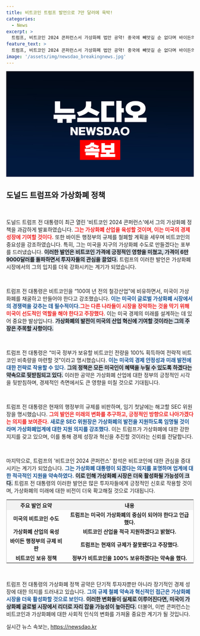 ```yaml
---
title: 비트코인 트럼프 발언으로 7만 달러에 육박!
categories:
  - News
excerpt: >
  트럼프, 비트코인 2024 콘퍼런스서 가상화폐 법안 공약! 중국에 빼앗길 순 없다며 바이든의 규제를 비판하고, 미국이 비트코인 슈퍼파워가 되겠다고 선언. 이로 인해 비트코인 가격이 급등하며 관심을 집중시켰다!
feature_text: >
  트럼프, 비트코인 2024 콘퍼런스서 가상화폐 법안 공약! 중국에 빼앗길 순 없다며 바이든의 규제를 비판하고, 미국이 비트코인 슈퍼파워가 되겠다고 선언. 이로 인해 비트코인 가격이 급등하며 관심을 집중시켰다!
image: '/assets/img/newsdao_breakingnews.jpg'
---
```


<p><img src="/assets/img/newsdao_breakingnews.jpg" alt="ranknews 속보" /></p>

<h2 data-ke-size="size26">도널드 트럼프와 가상화폐 정책</h2>

<p data-ke-size="size16">&nbsp;</p>

<p>도널드 트럼프 전 대통령이 최근 열린 '비트코인 2024 콘퍼런스'에서 그의 가상화폐 정책을 과감하게 발표하였습니다. <b><span style="color: #ee2323;">그는 가상화폐 산업을 육성할 것이며, 이는 미국의 경제 성장에 기여할 것이다.</span></b> 또한 바이든 행정부의 규제를 철폐할 계획을 세우며 비트코인의 중요성을 강조하였습니다. 특히, 그는 미국을 지구의 가상화폐 수도로 만들겠다는 포부를 드러냈습니다. <b><span style="background-color: #21538527;">이러한 발언은 비트코인 가격에 긍정적인 영향을 미쳤고, 가격이 6만 9000달러를 돌파하면서 투자자들의 관심을 끌었다.</span></b> 트럼프의 이러한 발언은 가상화폐 시장에서의 그의 입지를 더욱 강화시키는 계기가 되었습니다.</p>

<p data-ke-size="size16">&nbsp;</p>

<p>트럼프 전 대통령은 비트코인을 “100여 년 전의 철강산업”에 비유하면서, 미국이 가상화폐를 채굴하고 만들어야 한다고 강조했습니다. <b><span style="color: #1a5490;">이는 미국이 글로벌 가상화폐 시장에서의 경쟁력을 갖추는 데 필수적이다.</span></b><b><span style="color: #ee2323;">그는 다른 나라들이 시장을 장악하는 것을 막기 위해 미국이 선도적인 역할을 해야 한다고 주장했다.</span></b> 이는 미국 경제의 미래를 설계하는 데 있어 중요한 발상입니다. <b><span style="background-color: #21538527;">가상화폐의 발전이 미국의 산업 혁신에 기여할 것이라는 그의 주장은 주목할 사항이다.</span></b></p>

<p data-ke-size="size16">&nbsp;</p>

<p>트럼프 전 대통령은 “미국 정부가 보유할 비트코인 전량을 100% 획득하여 전략적 비트코인 비축량을 마련할 것”이라고 명시했습니다. <b><span style="color: #1a5490;">이는 미국의 경제 안정성과 미래 발전에 대한 전략로 작용할 수 있다.</span></b> <b><span style="background-color: #21538527;">그의 정책은 모든 미국인이 혜택을 누릴 수 있도록 하겠다는 약속으로 뒷받침되고 있다.</span></b> 이러한 공약은 가상화폐 산업에 대한 정부의 긍정적인 시각을 뒷받침하며, 경제적인 측면에서도 큰 영향을 미칠 것으로 기대됩니다.</p>

<p data-ke-size="size16">&nbsp;</p>

<p>트럼프 전 대통령은 현재의 행정부의 규제를 비판하며, 임기 첫날에는 해고할 SEC 위원장을 명시했습니다. <b><span style="color: #ee2323;">그의 발언은 미래의 변화를 추구하고, 긍정적인 방향으로 나아가겠다는 의지를 보여준다.</span></b> <b><span style="color: #1a5490;">새로운 SEC 위원장은 가상화폐의 발전을 지원하도록 임명될 것이라며 가상화폐업계에 대한 지원 의지를 강조했다.</span></b> 이는 트럼프가 가상화폐에 대한 강한 지지를 갖고 있으며, 이를 통해 경제 성장과 혁신을 추진할 것이라는 신뢰를 전달합니다.</p>

<p data-ke-size="size16">&nbsp;</p>

<p>마지막으로, 트럼프의 '비트코인 2024 콘퍼런스' 참석은 비트코인에 대한 관심을 증대시키는 계기가 되었습니다. <b><span style="color: #1a5490;">그는 가상화폐 대통령이 되겠다는 의지를 표명하며 업계에 대한 적극적인 지원을 약속하였다.</span></b> <b><span style="background-color: #21538527;">이로 인해 가상화폐 시장은 더욱 활성화될 가능성이 크다.</span></b> 트럼프 전 대통령의 이러한 발언은 많은 투자자들에게 긍정적인 신호로 작용할 것이며, 가상화폐의 미래에 대한 비전이 더욱 확고해질 것으로 기대됩니다.</p>

<table style="width: 100%; border-collapse: collapse; border: 1px solid #ccc;"> 
    <tr> 
        <th style="text-align: center; background-color: #f2f2f2;">주요 발언 요약</th> 
        <th style="text-align: center; background-color: #f2f2f2;">내용</th> 
    </tr> 
    <tr> 
        <td style="text-align: center; height: 17px;"><b>미국의 비트코인 수도</b></td> 
        <td style="text-align: center; height: 17px;"><b>트럼프는 미국이 가상화폐의 중심이 되어야 한다고 언급했다.</b></td> 
    </tr> 
    <tr> 
        <td style="text-align: center; height: 17px;"><b>가상화폐 산업의 육성</b></td> 
        <td style="text-align: center; height: 17px;"><b>비트코인 산업을 적극 지원하겠다고 밝혔다.</b></td> 
    </tr> 
    <tr> 
        <td style="text-align: center; height: 17px;"><b>바이든 행정부의 규제 비판</b></td> 
        <td style="text-align: center; height: 17px;"><b>트럼프는 현재의 규제가 잘못됐다고 주장했다.</b></td> 
    </tr> 
    <tr> 
        <td style="text-align: center; height: 17px;"><b>비트코인 보유 정책</b></td> 
        <td style="text-align: center; height: 17px;"><b>정부가 비트코인을 100% 보유하겠다는 약속을 했다.</b></td> 
    </tr> 
</table>

<p data-ke-size="size16">&nbsp;</p>

<p>트럼프 전 대통령의 가상화폐 정책 공약은 단기적 투자자뿐만 아니라 장기적인 경제 성장에 대한 의지를 드러내고 있습니다. <b><span style="color: #1a5490;">그의 규제 철폐 약속과 혁신적인 접근은 가상화폐 시장을 더욱 활성화할 것으로 보인다.</span></b> <b><span style="background-color: #21538527;">이러한 변화들이 실제로 이루어진다면, 미국이 가상화폐 글로벌 시장에서 리더로 자리 잡을 가능성이 높아진다.</span></b> 더불어, 이번 콘퍼런스는 비트코인과 가상화폐에 대한 사회적 인식의 변화를 가져올 중요한 계기가 될 것입니다.</p>
실시간 뉴스 속보는, <a href="https://newsdao.kr" rel="dofollow">https://newsdao.kr</a>


